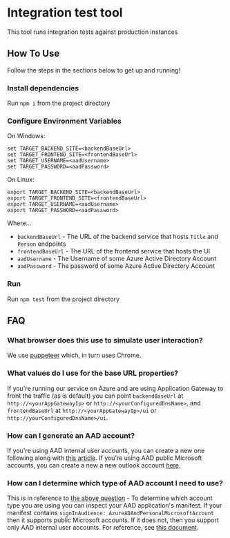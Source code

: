 # Integration test tool

This tool runs integration tests against production instances

## How To Use

Follow the steps in the sections below to get up and running!

### Install dependencies

Run `npm i` from the project directory

### Configure Environment Variables

On Windows:

```
set TARGET_BACKEND_SITE=<backendBaseUrl>
set TARGET_FRONTEND_SITE=<frontendBaseUrl>
set TARGET_USERNAME=<aadUsername>
set TARGET_PASSWORD=<aadPassword>
```

On Linux:

```
export TARGET_BACKEND_SITE=<backendBaseUrl>
export TARGET_FRONTEND_SITE=<frontendBaseUrl>
export TARGET_USERNAME=<aadUsername>
export TARGET_PASSWORD=<aadPassword>
```

Where...

+ `backendBaseUrl` - The URL of the backend service that hosts `Title` and `Person` endpoints
+ `frontendBaseUrl` - The URL of the frontend service that hosts the UI
+ `aadUsername` - The Username of some Azure Active Directory Account
+ `aadPassword` - The password of some Azure Active Directory Account

### Run

Run `npm test` from the project directory

## FAQ

### What browser does this use to simulate user interaction?

We use [puppeteer](https://github.com/GoogleChrome/puppeteer) which, in turn uses Chrome.

### What values do I use for the base URL properties?

If you're running our service on Azure and are using Application Gateway to front the traffic (as is default) you can point `backendBaseUrl` at `http://<yourAppGatewayIp>` or `http://<yourConfiguredDnsName>`, and `frontendBaseUrl` at `http://<yourAppGatewayIp>/ui` or `http://yourConfiguredDnsName>/ui`.

### How can I generate an AAD account?

If you're using AAD internal user accounts, you can create a new one following along with [this article](https://docs.microsoft.com/en-us/azure/active-directory/fundamentals/add-users-azure-active-directory). If you're using AAD public Microsoft accounts, you can create a new a new outlook account [here](https://outlook.com).

### How can I determine which type of AAD account I need to use?

This is in reference to [the above question](#how-can-i-generate-an-aad-account) - To determine which account type you are using you can inspect your AAD application's manifest. If your manifest contains `signInAudience: AzureADAndPersonalMicrosoftAccount` then it supports public Microsoft accounts. If it does not, then you support only AAD internal user accounts. For reference, see [this document](https://docs.microsoft.com/en-us/azure/active-directory/develop/reference-app-manifest).